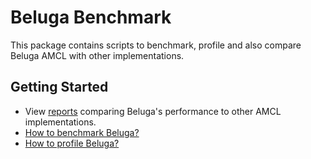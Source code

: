 # Beluga Benchmark

This package contains scripts to benchmark, profile and also compare Beluga AMCL with other implementations.

## Getting Started

- View [reports](docs/reports/) comparing Beluga's performance to other AMCL implementations.
- [How to benchmark Beluga?](docs/BENCHMARKING.md)
- [How to profile Beluga?](docs/PROFILING.md)
